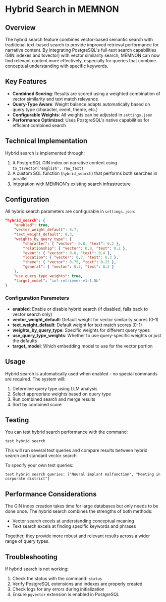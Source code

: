 # Hybrid Search in MEMNON

## Overview

The hybrid search feature combines vector-based semantic search with traditional text-based search to provide improved retrieval performance for narrative content. By integrating PostgreSQL's full-text search capabilities (GIN indexes and tsvector) with vector similarity search, MEMNON can now find relevant content more effectively, especially for queries that combine conceptual understanding with specific keywords.

## Key Features

- **Combined Scoring**: Results are scored using a weighted combination of vector similarity and text match relevance
- **Query-Type Aware**: Weight balance adapts automatically based on query type (character, event, theme, etc.)
- **Configurable Weights**: All weights can be adjusted in `settings.json`
- **Performance Optimized**: Uses PostgreSQL's native capabilities for efficient combined search

## Technical Implementation

Hybrid search is implemented through:

1. A PostgreSQL GIN index on narrative content using `to_tsvector('english', raw_text)`
2. A custom SQL function (`hybrid_search`) that performs both searches in parallel
3. Integration with MEMNON's existing search infrastructure

## Configuration

All hybrid search parameters are configurable in `settings.json`:

```json
"hybrid_search": {
    "enabled": true,
    "vector_weight_default": 0.7,
    "text_weight_default": 0.3,
    "weights_by_query_type": {
        "character": { "vector": 0.8, "text": 0.2 },
        "relationship": { "vector": 0.8, "text": 0.2 },
        "event": { "vector": 0.6, "text": 0.4 },
        "location": { "vector": 0.7, "text": 0.3 },
        "theme": { "vector": 0.75, "text": 0.25 },
        "general": { "vector": 0.7, "text": 0.3 }
    },
    "use_query_type_weights": true,
    "target_model": "inf-retriever-v1-1.5b"
}
```

### Configuration Parameters

- **enabled**: Enable or disable hybrid search (if disabled, falls back to vector search only)
- **vector_weight_default**: Default weight for vector similarity scores (0-1)
- **text_weight_default**: Default weight for text match scores (0-1)
- **weights_by_query_type**: Specific weights for different query types
- **use_query_type_weights**: Whether to use query-specific weights or just the defaults
- **target_model**: Which embedding model to use for the vector portion

## Usage

Hybrid search is automatically used when enabled - no special commands are required. The system will:

1. Determine query type using LLM analysis
2. Select appropriate weights based on query type
3. Run combined search and merge results
4. Sort by combined score

## Testing

You can test hybrid search performance with the command:

```
test hybrid search
```

This will run several test queries and compare results between hybrid search and standard vector search.

To specify your own test queries:

```
test hybrid search queries: ["Neural implant malfunction", "Meeting in corporate district"]
```

## Performance Considerations

The GIN index creation takes time for large databases but only needs to be done once. The hybrid search combines the strengths of both methods:

- Vector search excels at understanding conceptual meaning
- Text search excels at finding specific keywords and phrases

Together, they provide more robust and relevant results across a wider range of query types.

## Troubleshooting

If hybrid search is not working:

1. Check the status with the command: `status`
2. Verify PostgreSQL extensions and indexes are properly created
3. Check logs for any errors during initialization
4. Ensure `pgvector` extension is enabled in PostgreSQL 
